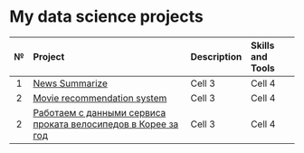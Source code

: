 # My data science projects

|№|Project  |Description|Skills and Tools|
|:-:|:-|:-|:-|
|1|[News Summarize](https://skillbox.ru/media/) |Cell 3|Cell 4|
|2|[Movie recommendation system](https://skillbox.ru/media/) |Cell 3|Cell 4|
|2|[Работаем с данными сервиса проката велосипедов в Корее за год](https://skillbox.ru/media/) |Cell 3|Cell 4|

